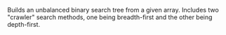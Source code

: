Builds an unbalanced binary search tree from a given array. Includes two "crawler" search methods, one being breadth-first and the other being depth-first. 
